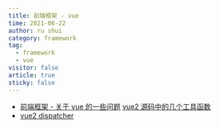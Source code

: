 ```yaml
---
title: 前端框架 - vue
time: 2021-06-22
author: ru shui
category: framework
tag:
  - framework
  - vue
visitor: false
article: true
sticky: false
---
```


- [ 前端框架 - 关于 vue 的一些问题](./1_vue2-insight.md)
  [ vue2 源码中的几个工具函数 ](./2_vue-utils.md)
- [ vue2 dispatcher ](./3_vue2-dispatcher.md)
